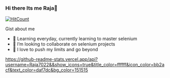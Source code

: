### Hi there Its me Raja👋

[![HitCount](http://hits.dwyl.com/Raja7022/Raja7022.svg)](http://hits.dwyl.com/Raja7022/Raja7022)

Gist about me

- 🌱 Learning everyday, currently learning to master selenium  
- 👯 I’m looking to collaborate on selenium projects
- 💬 I love to push my limits and go  beyond 

https://github-readme-stats.vercel.app/api?username=Raja7022&&show_icons=true&title_color=ffffff&icon_color=bb2acf&text_color=daf7dc&bg_color=151515

